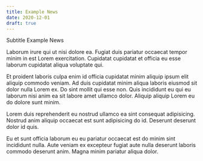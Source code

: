 ```yaml
---
title: Example News
date: 2020-12-01
draft: true
---
```


Subtitle Example News

<!--more-->

Laborum irure qui ut nisi dolore ea. Fugiat duis pariatur occaecat tempor minim in est Lorem exercitation. Cupidatat cupidatat et officia eu esse laborum cupidatat aliqua voluptate qui.

Et proident laboris culpa enim id officia cupidatat minim aliquip ipsum elit aliquip commodo veniam. Ad duis cupidatat minim aliqua laboris eiusmod sit dolor nulla Lorem ex. Do sint mollit qui esse non. Quis incididunt eu qui eu laborum nisi anim ea sit labore amet ullamco dolor. Aliquip aliquip Lorem eu do dolore sunt minim.

Lorem duis reprehenderit eu nostrud ullamco ea sint consequat adipisicing. Nostrud anim aliquip occaecat est sunt adipisicing do id. Deserunt deserunt dolor id quis.

Eu et sunt officia laborum eu eu pariatur occaecat est do minim sint incididunt nulla. Aute veniam ex excepteur fugiat aute nulla deserunt laboris commodo deserunt anim. Magna minim pariatur aliqua dolor.